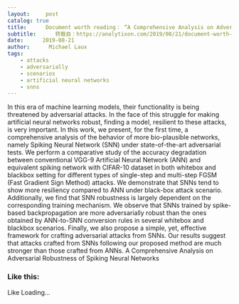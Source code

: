 ```yaml
---
layout:     post
catalog: true
title:      Document worth reading： “A Comprehensive Analysis on Adversarial Robustness of Spiking Neural Networks”
subtitle:      转载自：https://analytixon.com/2019/08/21/document-worth-reading-a-comprehensive-analysis-on-adversarial-robustness-of-spiking-neural-networks/
date:      2019-08-21
author:      Michael Laux
tags:
    - attacks
    - adversarially
    - scenarios
    - artificial neural networks
    - snns
---
```


In this era of machine learning models, their functionality is being threatened by adversarial attacks. In the face of this struggle for making artificial neural networks robust, finding a model, resilient to these attacks, is very important. In this work, we present, for the first time, a comprehensive analysis of the behavior of more bio-plausible networks, namely Spiking Neural Network (SNN) under state-of-the-art adversarial tests. We perform a comparative study of the accuracy degradation between conventional VGG-9 Artificial Neural Network (ANN) and equivalent spiking network with CIFAR-10 dataset in both whitebox and blackbox setting for different types of single-step and multi-step FGSM (Fast Gradient Sign Method) attacks. We demonstrate that SNNs tend to show more resiliency compared to ANN under black-box attack scenario. Additionally, we find that SNN robustness is largely dependent on the corresponding training mechanism. We observe that SNNs trained by spike-based backpropagation are more adversarially robust than the ones obtained by ANN-to-SNN conversion rules in several whitebox and blackbox scenarios. Finally, we also propose a simple, yet, effective framework for crafting adversarial attacks from SNNs. Our results suggest that attacks crafted from SNNs following our proposed method are much stronger than those crafted from ANNs. A Comprehensive Analysis on Adversarial Robustness of Spiking Neural Networks

### Like this:

Like Loading...
